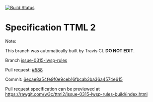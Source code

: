 [![Build Status](https://travis-ci.org/w3c/ttml2.svg?branch=issue-0315-lwsp-rules)](https://travis-ci.org/w3c/ttml2)


# Specification TTML 2


Note:


This branch was automatically built by Travis CI. <b>DO NOT EDIT</b>.


 Branch [issue-0315-lwsp-rules](https://github.com/w3c/ttml2/tree/issue-0315-lwsp-rules)


 Pull request: [#588](https://github.com/w3c/ttml2/pull/588)


 Commit: [6ecae8a54fe9f0e9ceb16fbcab3ba36a4574e615](https://github.com/w3c/ttml2/commit/6ecae8a54fe9f0e9ceb16fbcab3ba36a4574e615)

Pull request specification can be previewed at https://rawgit.com/w3c/ttml2/issue-0315-lwsp-rules-build/index.html



